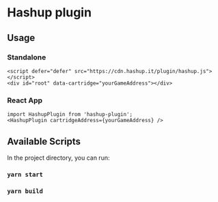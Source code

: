 # Hashup plugin

## Usage

### Standalone
```
<script defer="defer" src="https://cdn.hashup.it/plugin/hashup.js"></script>
<div id="root" data-cartridge="yourGameAddress"></div>
```

### React App
```
import HashupPlugin from 'hashup-plugin';
<HashupPlugin cartridgeAddress={yourGameAddress} />
```


## Available Scripts
In the project directory, you can run:
### `yarn start`
### `yarn build`
